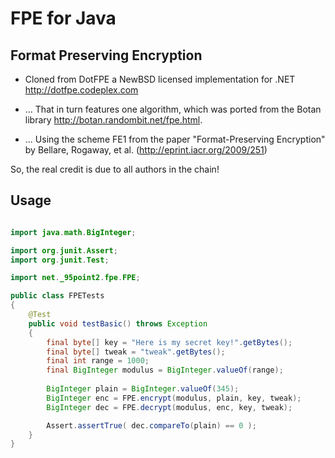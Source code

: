 # FPE for Java

## Format Preserving Encryption

* Cloned from DotFPE a NewBSD licensed implementation for .NET http://dotfpe.codeplex.com

* ... That in turn features one algorithm, which was ported from the Botan library http://botan.randombit.net/fpe.html.

* ... Using the scheme FE1 from the paper "Format-Preserving Encryption" by Bellare, Rogaway, et al. (http://eprint.iacr.org/2009/251)

So, the real credit is due to all authors in the chain!

## Usage
```java

import java.math.BigInteger;

import org.junit.Assert;
import org.junit.Test;

import net._95point2.fpe.FPE;

public class FPETests
{
	@Test
	public void testBasic() throws Exception
	{
		final byte[] key = "Here is my secret key!".getBytes();
	    final byte[] tweak = "tweak".getBytes();
	    final int range = 1000;
		final BigInteger modulus = BigInteger.valueOf(range);
		
		BigInteger plain = BigInteger.valueOf(345);
		BigInteger enc = FPE.encrypt(modulus, plain, key, tweak);
		BigInteger dec = FPE.decrypt(modulus, enc, key, tweak);

		Assert.assertTrue( dec.compareTo(plain) == 0 );
	}
}
```
